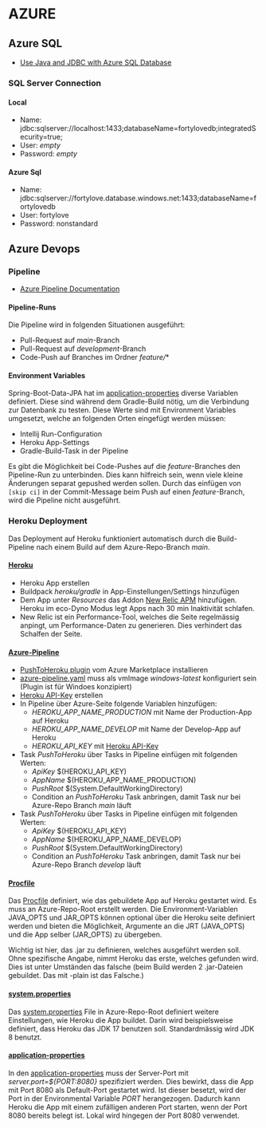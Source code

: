 # AZURE
## Azure SQL
* [Use Java and JDBC with Azure SQL Database](https://learn.microsoft.com/en-us/azure/azure-sql/database/connect-query-java?view=azuresql)

### SQL Server Connection
#### Local
* Name: jdbc:sqlserver://localhost:1433;databaseName=fortylovedb;integratedSecurity=true;
* User: *empty*
* Password: *empty*

#### Azure Sql
* Name: jdbc:sqlserver://fortylove.database.windows.net:1433;databaseName=fortylovedb
* User: fortylove
* Password: nonstandard

## Azure Devops
### Pipeline
* [Azure Pipeline Documentation](https://learn.microsoft.com/en-us/azure/devops/pipelines/?view=azure-devops)

#### Pipeline-Runs
Die Pipeline wird in folgenden Situationen ausgeführt:
* Pull-Request auf *main*-Branch
* Pull-Request auf *development*-Branch
* Code-Push auf Branches im Ordner *feature/**

#### Environment Variables
Spring-Boot-Data-JPA hat im [application-properties](../../src/main/resources/application.properties) diverse Variablen definiert. Diese sind während dem Gradle-Build
nötig, um die Verbindung zur Datenbank zu testen. Diese Werte sind mit Environment Variables umgesetzt, welche an folgenden Orten eingefügt werden müssen:
* Intellij Run-Configuration
* Heroku App-Settings
* Gradle-Build-Task in der Pipeline

Es gibt die Möglichkeit bei Code-Pushes auf die *feature*-Branches den Pipeline-Run zu unterbinden. Dies kann hilfreich sein, wenn viele kleine Änderungen separat
gepushed werden sollen. Durch das einfügen von `[skip ci]` in der Commit-Message beim Push auf einen *feature*-Branch, wird die Pipeline nicht ausgeführt.

### Heroku Deployment
Das Deployment auf Heroku funktioniert automatisch durch die Build-Pipeline nach einem Build auf dem Azure-Repo-Branch *main*.

#### [Heroku](https://dashboard.heroku.com/apps)
* Heroku App erstellen
* Buildpack *heroku/gradle* in App-Einstellungen/Settings hinzufügen
* Dem App unter *Resources* das Addon [New Relic APM](https://elements.heroku.com/addons/newrelic) hinzufügen. Heroku im eco-Dyno Modus legt Apps nach 30 min Inaktivität schlafen.
* New Relic ist ein Performance-Tool, welches die Seite regelmässig anpingt, um Performance-Daten zu generieren. Dies verhindert das Schalfen der Seite.

#### [Azure-Pipeline](../../azure-pipelines.yml)
* [PushToHeroku plugin](https://marketplace.visualstudio.com/items?itemName=ckrnstck.devops-heroku-tools) vom Azure Marketplace installieren
* [azure-pipeline.yaml](../../azure-pipelines.yml) muss als vmImage *windows-latest* konfiguriert sein (Plugin ist für Windoes konzipiert)
* [Heroku API-Key](https://dashboard.heroku.com/account/applications) erstellen
* In Pipeline über Azure-Seite folgende Variablen hinzufügen:
  * *HEROKU_APP_NAME_PRODUCTION* mit Name der Production-App auf Heroku
  * *HEROKU_APP_NAME_DEVELOP* mit Name der Develop-App auf Heroku
  * *HEROKU_API_KEY* mit [Heroku API-Key](https://dashboard.heroku.com/account/applications)
* Task *PushToHeroku* über Tasks in Pipeline einfügen mit folgenden Werten:
  * *ApiKey* $(HEROKU_API_KEY)
  * *AppName* $(HEROKU_APP_NAME_PRODUCTION)
  * *PushRoot* $(System.DefaultWorkingDirectory)
  * Condition an *PushToHeroku* Task anbringen, damit Task nur bei Azure-Repo Branch *main* läuft
* Task *PushToHeroku* über Tasks in Pipeline einfügen mit folgenden Werten:
  * *ApiKey* $(HEROKU_API_KEY)
  * *AppName* $(HEROKU_APP_NAME_DEVELOP)
  * *PushRoot* $(System.DefaultWorkingDirectory)
  * Condition an *PushToHeroku* Task anbringen, damit Task nur bei Azure-Repo Branch *develop* läuft

#### [Procfile](../../Procfile)
Das [Procfile](../../Procfile) definiert, wie das gebuildete App auf Heroku gestartet wird. Es muss an Azure-Repo-Root erstellt werden.
Die Environment-Variablen JAVA_OPTS und JAR_OPTS können optional über die Heroku seite definiert werden und bieten die Möglichkeit,
Argumente an die JRT (JAVA_OPTS) und die App selber (JAR_OPTS) zu übergeben.

Wichtig ist hier, das .jar zu definieren, welches ausgeführt werden soll. Ohne spezifische Angabe, nimmt Heroku das erste, welches gefunden wird.
Dies ist unter Umständen das falsche (beim Build werden 2 .jar-Dateien gebuildet. Das mit -plain ist das Falsche.)

#### [system.properties](../../system.properties)
Das [system.properties](../../system.properties) File in Azure-Repo-Root definiert weitere Einstellungen, wie Heroku die App buildet.
Darin wird beispielsweise definiert, dass Heroku das JDK 17 benutzen soll. Standardmässig wird JDK 8 benutzt.

#### [application-properties](../../src/main/resources/application.properties)
In den [application-properties](../../src/main/resources/application.properties) muss der Server-Port mit *server.port=${PORT:8080}* spezifiziert werden.
Dies bewirkt, dass die App mit Port 8080 als Default-Port gestartet wird. Ist dieser besetzt, wird der Port in der Environmental Variable *PORT* herangezogen.
Dadurch kann Heroku die App mit einem zufälligen anderen Port starten, wenn der Port 8080 bereits belegt ist. Lokal wird hingegen der Port 8080 verwendet.